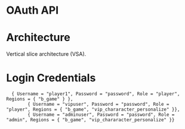 # OAuth API

# Architecture
Vertical slice architecture (VSA).

# Login Credentials

      { Username = "player1", Password = "password", Role = "player", Regions = { "b_game" } },
			{ Username = "vipuser", Password = "password", Role = "player", Regions = { "b_game", "vip_chararacter_personalize" }},
			{ Username = "adminuser", Password = "password", Role = "admin", Regions = { "b_game", "vip_chararacter_personalize" }}

